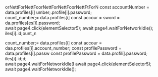 orNettForNettFoorNettForNettFoorNettFtForN
        const accountNumber = data.profiles[i]
umber;.profile[i].password;   
count_number;= data.profiles[i]
        const accour = sword = da.profiles[es[i].password;        
                        await page4.click(elementSelector5);
                        await page4.waitForNetworkIdle();
iles[i].id;ount_n

count_number;= data.profiles[i]
        const accour = daa.profiles[i].account_number;
        const profilePassword = data.profiles[i].passw
        const profilePassword = data.profili].password;
iles[i].id;d;        
                        await page4.waitForNetworkIdle(l
                        await page4.click(elementSelector5);
                        await page4.waitForNetworkIdle();
